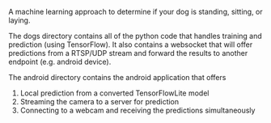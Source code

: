 A machine learning approach to determine if your dog is standing, sitting, or laying.

The dogs directory contains all of the python code that handles training and prediction (using TensorFlow). It also contains a websocket that will offer predictions from a RTSP/UDP stream and forward the results to another endpoint (e.g. android device).

The android directory contains the android application that offers 
1. Local prediction from a converted TensorFlowLite model
2. Streaming the camera to a server for prediction
3. Connecting to a webcam and receiving the predictions simultaneously
